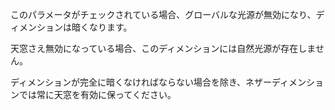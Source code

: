 このパラメータがチェックされている場合、グローバルな光源が無効になり、ディメンションは暗くなります。

天窓さえ無効になっている場合、このディメンションには自然光源が存在しません。

ディメンションが完全に暗くなければならない場合を除き、ネザーディメンションでは常に天窓を有効に保ってください。
